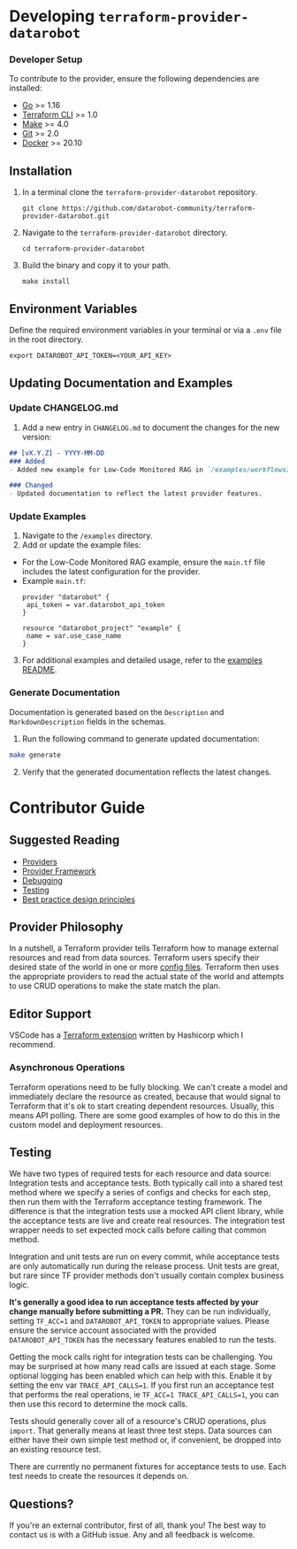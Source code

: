 # Developing `terraform-provider-datarobot`

### Developer Setup

To contribute to the provider, ensure the following dependencies are installed:

- [Go](https://go.dev/doc/install) >= 1.16
- [Terraform CLI](https://learn.hashicorp.com/tutorials/terraform/install-cli) >= 1.0
- [Make](https://www.gnu.org/software/make/) >= 4.0
- [Git](https://git-scm.com/downloads) >= 2.0
- [Docker](https://docs.docker.com/get-docker/) >= 20.10

## Installation

1. In a terminal clone the `terraform-provider-datarobot` repository.

    ~~~ shell
    git clone https://github.com/datarobot-community/terraform-provider-datarobot.git
    ~~~

1. Navigate to the `terraform-provider-datarobot` directory.

    ~~~ shell
    cd terraform-provider-datarobot
    ~~~

1. Build the binary and copy it to your path.

    ~~~ shell
    make install
    ~~~

## Environment Variables

Define the required environment variables in your terminal or via a `.env` file in the root directory.

~~~shell
export DATAROBOT_API_TOKEN=<YOUR_API_KEY>
~~~


## Updating Documentation and Examples

### Update CHANGELOG.md

1. Add a new entry in `CHANGELOG.md` to document the changes for the new version:
  ```markdown
  ## [vX.Y.Z] - YYYY-MM-DD
  ### Added
  - Added new example for Low-Code Monitored RAG in `/examples/workflows/low_code_rag`.

  ### Changed
  - Updated documentation to reflect the latest provider features.
  ```

### Update Examples

1. Navigate to the `/examples` directory.
2. Add or update the example files:
  - For the Low-Code Monitored RAG example, ensure the `main.tf` file includes the latest configuration for the provider.
  - Example `main.tf`:
    ```hcl
    provider "datarobot" {
     api_token = var.datarobot_api_token
    }

    resource "datarobot_project" "example" {
     name = var.use_case_name
    }
    ```
3. For additional examples and detailed usage, refer to the [examples README](https://github.com/datarobot-community/terraform-provider-datarobot/tree/main/examples/README.md).

### Generate Documentation

Documentation is generated based on the `Description` and `MarkdownDescription` fields in the schemas.

1. Run the following command to generate updated documentation:
  ```bash
  make generate
  ```
2. Verify that the generated documentation reflects the latest changes.

# Contributor Guide

## Suggested Reading

- [Providers](https://developer.hashicorp.com/terraform/language/providers)
- [Provider Framework](https://developer.hashicorp.com/terraform/plugin/framework)
- [Debugging](https://developer.hashicorp.com/terraform/plugin/debugging)
- [Testing](https://developer.hashicorp.com/terraform/plugin/testing)
- [Best practice design principles](https://developer.hashicorp.com/terraform/plugin/best-practices/hashicorp-provider-design-principles)

## Provider Philosophy

In a nutshell, a Terraform provider tells Terraform how to manage external resources and read from data sources.
Terraform users specify their desired state of the world in one or more [config files](https://developer.hashicorp.com/terraform/language/syntax/configuration).
Terraform then uses the appropriate providers to read the actual state of the world and attempts to use CRUD operations
to make the state match the plan.

## Editor Support

VSCode has a
[Terraform extension](https://marketplace.visualstudio.com/items?itemName=HashiCorp.terraform)
written by Hashicorp which I recommend.

### Asynchronous Operations

Terraform operations need to be fully blocking. We can't create a model and immediately declare the
resource as created, because that would signal to Terraform that it's ok to start creating dependent resources. Usually,
this means API polling. There are some good examples of how to do this in the custom model and deployment resources.

## Testing

We have two types of required tests for each resource and data source: Integration tests and acceptance tests. Both
typically call into a shared test method where we specify a series of configs and checks for each step, then run them
with the Terraform acceptance testing framework. The difference is that the integration tests use a mocked API client
library, while the acceptance tests are live and create real resources. The integration test wrapper needs to set
expected mock calls before calling that common method.

Integration and unit tests are run on every commit, while acceptance tests are only automatically run during the release
process. Unit tests are great, but rare since TF provider methods don't usually contain complex business logic.

**It's generally a good idea to run acceptance tests affected by your change manually before submitting a PR.** They can be run individually, setting `TF_ACC=1` and `DATAROBOT_API_TOKEN` to appropriate values. Please ensure the service account associated with the provided `DATAROBOT_API_TOKEN` has the necessary features enabled to run the tests.

Getting the mock calls right for integration tests can be challenging. You may be surprised at how many read calls are
issued at each stage. Some optional logging has been enabled which can help with this. Enable it by setting the env var `TRACE_API_CALLS=1`. If you first run an acceptance test that performs the real operations, ie `TF_ACC=1 TRACE_API_CALLS=1`, you can then use this record to determine the mock calls.

Tests should generally cover all of a resource's CRUD operations, plus `import`. That generally means at least three test steps. Data sources can either have their own simple test method or, if convenient, be dropped into an existing resource test.

There are currently no permanent fixtures for acceptance tests to use. Each test needs to create the resources it depends on.

## Questions?

If you're an external contributor, first of all, thank you! The best way to contact us is with a GitHub issue. Any and all feedback is welcome.
